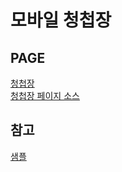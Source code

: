 # 모바일 청첩장
PAGE
---
[청첩장](https://edu-embadded-curriculum.github.io/02_SCREEN_IMPL_WEDDING.github.io/)<br/>
[청첩장 페이지 소스](https://github.com/EDU-EMBADDED-CURRICULUM/02_SCREEN_IMPL_WEDDING.github.io.git)

참고
---
[샘플](https://fromtoday.co.kr/)
